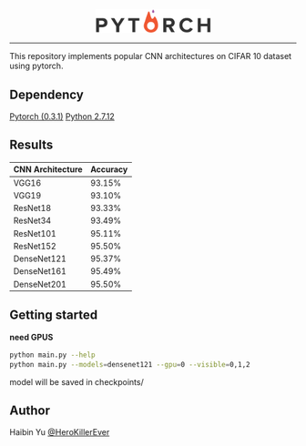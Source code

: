<p align="center"><img width="40%" src="logo/pytorch_logo.png" /></p>

--------------------------------------------------------------------------------

This repository implements popular CNN architectures on CIFAR 10 dataset using pytorch.

## Dependency

[Pytorch (0.3.1)](http://pytorch.org/)
[Python 2.7.12](https://www.python.org/)

## Results

CNN Architecture | Accuracy
------------ | -------------
VGG16 | 93.15%
VGG19 | 93.10%
ResNet18 | 93.33%
ResNet34 | 93.49%
ResNet101 | 95.11%
ResNet152 | 95.50%
DenseNet121 | 95.37%
DenseNet161 | 95.49%
DenseNet201 | 95.50%

## Getting started 

**need GPUS**


```bash
python main.py --help
python main.py --models=densenet121 --gpu=0 --visible=0,1,2
```

model will be saved in checkpoints/ 

## Author
Haibin Yu [@HeroKillerEver](https://github.com/HeroKillerEver)